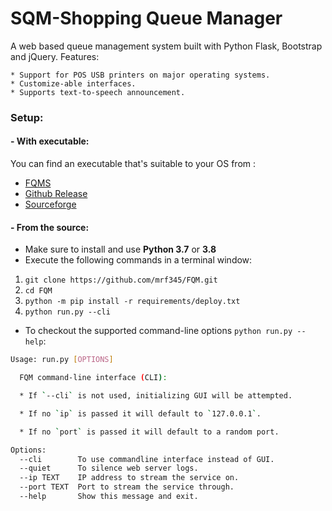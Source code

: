 # SQM-Shopping Queue Manager
A web based queue management system built with Python Flask, Bootstrap and jQuery.
Features:

    * Support for POS USB printers on major operating systems.
    * Customize-able interfaces.
    * Supports text-to-speech announcement.
    
### Setup:

#### - With executable:
You can find an executable that's suitable to your OS from :

- [FQMS](https://fqms.github.io/#download)
- [Github Release](https://github.com/mrf345/FQM/releases/)
- [Sourceforge](https://sourceforge.net/projects/free-queue-manager/)


#### - From the source:
- Make sure to install and use **Python 3.7** or **3.8**
- Execute the following commands in a terminal window:
1. `git clone https://github.com/mrf345/FQM.git`
2. `cd FQM`
3. `python -m pip install -r requirements/deploy.txt`
4. `python run.py --cli`

- To checkout the supported command-line options `python run.py --help`:
```bash
Usage: run.py [OPTIONS]

  FQM command-line interface (CLI):

  * If `--cli` is not used, initializing GUI will be attempted.

  * If no `ip` is passed it will default to `127.0.0.1`.

  * If no `port` is passed it will default to a random port.

Options:
  --cli        To use commandline interface instead of GUI.
  --quiet      To silence web server logs.
  --ip TEXT    IP address to stream the service on.
  --port TEXT  Port to stream the service through.
  --help       Show this message and exit.
```

